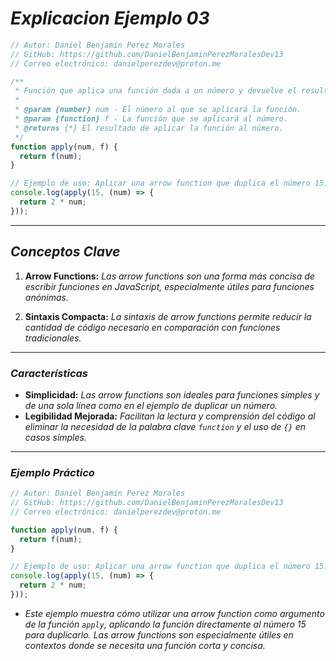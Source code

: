 <!-- Autor: Daniel Benjamin Perez Morales -->
<!-- GitHub: https://github.com/DanielBenjaminPerezMoralesDev13 -->
<!-- Gitlab: https://gitlab.com/DanielBenjaminPerezMoralesDev13 -->
<!-- Correo electrónico: danielperezdev@proton.me -->

# ***Explicacion Ejemplo 03***

```javascript
// Autor: Daniel Benjamin Perez Morales
// GitHub: https://github.com/DanielBenjaminPerezMoralesDev13
// Correo electrónico: danielperezdev@proton.me

/**
 * Función que aplica una función dada a un número y devuelve el resultado.
 *
 * @param {number} num - El número al que se aplicará la función.
 * @param {function} f - La función que se aplicará al número.
 * @returns {*} El resultado de aplicar la función al número.
 */
function apply(num, f) {
  return f(num);
}

// Ejemplo de uso: Aplicar una arrow function que duplica el número 15.
console.log(apply(15, (num) => {
  return 2 * num;
}));
```

---

## ***Conceptos Clave***

1. **Arrow Functions:** *Las arrow functions son una forma más concisa de escribir funciones en JavaScript, especialmente útiles para funciones anónimas.*

2. **Sintaxis Compacta:** *La sintaxis de arrow functions permite reducir la cantidad de código necesario en comparación con funciones tradicionales.*

---

### ***Características***

- **Simplicidad:** *Las arrow functions son ideales para funciones simples y de una sola línea como en el ejemplo de duplicar un número.*
- **Legibilidad Mejorada:** *Facilitan la lectura y comprensión del código al eliminar la necesidad de la palabra clave `function` y el uso de `{}` en casos simples.*

---

### ***Ejemplo Práctico***

```javascript
// Autor: Daniel Benjamin Perez Morales
// GitHub: https://github.com/DanielBenjaminPerezMoralesDev13
// Correo electrónico: danielperezdev@proton.me

function apply(num, f) {
  return f(num);
}

// Ejemplo de uso: Aplicar una arrow function que duplica el número 15.
console.log(apply(15, (num) => {
  return 2 * num;
}));
```

- *Este ejemplo muestra cómo utilizar una arrow function como argumento de la función `apply`, aplicando la función directamente al número 15 para duplicarlo. Las arrow functions son especialmente útiles en contextos donde se necesita una función corta y concisa.*
